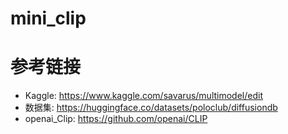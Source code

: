 # mini_clip
# 参考链接
- Kaggle: https://www.kaggle.com/savarus/multimodel/edit
- 数据集: https://huggingface.co/datasets/poloclub/diffusiondb
- openai_Clip: https://github.com/openai/CLIP

